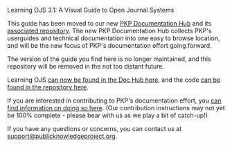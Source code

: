 Learning OJS 3.1: A Visual Guide to Open Journal Systems

This guide has been moved to our new [PKP Documentation Hub](https://docs.pkp.sfu.ca/) and its [associated repository](https://github.com/pkp/pkp-docs/). The new PKP Documentation Hub collects PKP's userguides and technical documentation into one easy to browse location, and will be the new focus of PKP's documentation effort going forward. 

The version of the guide you find here is no longer maintained, and this repository will be removed in the not too distant future. 

Learning OJS [can now be found in the Doc Hub here](https://docs.pkp.sfu.ca/learning-ojs/en/), and the code [can be found in the repository here](https://github.com/pkp/pkp-docs/tree/master/learning-ojs).

If you are interested in contributing to PKP's documentation effort, you [can find information on doing so here](https://docs.pkp.sfu.ca/contributing/). (Our contribution instructions may not yet be 100% complete - please bear with us as we play a bit of catch-up!)

If you have any questions or concerns, you can contact us at [support@publicknowledgeproject.org](mailto:support@publicknowledgeproject.org).
